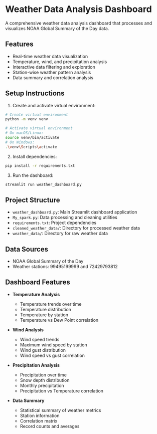 # Weather Data Analysis Dashboard

A comprehensive weather data analysis dashboard that processes and visualizes NOAA Global Summary of the Day data.

## Features
- Real-time weather data visualization
- Temperature, wind, and precipitation analysis
- Interactive data filtering and exploration
- Station-wise weather pattern analysis
- Data summary and correlation analysis

## Setup Instructions

1. Create and activate virtual environment:
```bash
# Create virtual environment
python -m venv venv

# Activate virtual environment
# On macOS/Linux:
source venv/bin/activate
# On Windows:
.\venv\Scripts\activate
```

2. Install dependencies:
```bash
pip install -r requirements.txt
```

3. Run the dashboard:
```bash
streamlit run weather_dashboard.py
```

## Project Structure
- `weather_dashboard.py`: Main Streamlit dashboard application
- `My_spark.py`: Data processing and cleaning utilities
- `requirements.txt`: Project dependencies
- `cleaned_weather_data/`: Directory for processed weather data
- `weather_data/`: Directory for raw weather data

## Data Sources
- NOAA Global Summary of the Day
- Weather stations: 99495199999 and 72429793812

## Dashboard Features
- **Temperature Analysis**
  - Temperature trends over time
  - Temperature distribution
  - Temperature by station
  - Temperature vs Dew Point correlation

- **Wind Analysis**
  - Wind speed trends
  - Maximum wind speed by station
  - Wind gust distribution
  - Wind speed vs gust correlation

- **Precipitation Analysis**
  - Precipitation over time
  - Snow depth distribution
  - Monthly precipitation
  - Precipitation vs Temperature correlation

- **Data Summary**
  - Statistical summary of weather metrics
  - Station information
  - Correlation matrix
  - Record counts and averages